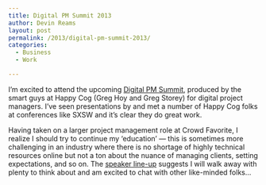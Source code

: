 ```yaml
---
title: Digital PM Summit 2013
author: Devin Reams
layout: post
permalink: /2013/digital-pm-summit-2013/
categories:
  - Business
  - Work

---
```

I&#8217;m excited to attend the upcoming [Digital PM Summit][1], produced by the smart guys at Happy Cog (Greg Hoy and Greg Storey) for digital project managers. I&#8217;ve seen presentations by and met a number of Happy Cog folks at conferences like SXSW and it&#8217;s clear they do great work.

Having taken on a larger project management role at Crowd Favorite, I realize I should try to continue my &#8216;education&#8217; — this is sometimes more challenging in an industry where there is no shortage of highly technical resources online but not a ton about the nuance of managing clients, setting expectations, and so on. The [speaker line-up][2] suggests I will walk away with plenty to think about and am excited to chat with other like-minded folks…

 [1]: http://dpm2013.com
 [2]: http://dpm2013.com/speakers